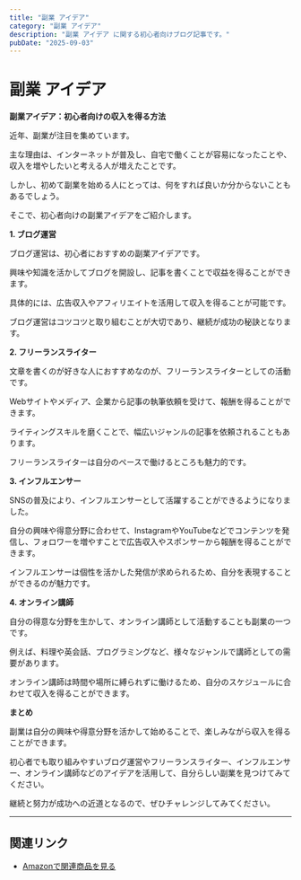 ```yaml
---
title: "副業 アイデア"
category: "副業 アイデア"
description: "副業 アイデア に関する初心者向けブログ記事です。"
pubDate: "2025-09-03"
---
```


# 副業 アイデア

**副業アイデア：初心者向けの収入を得る方法**

近年、副業が注目を集めています。

主な理由は、インターネットが普及し、自宅で働くことが容易になったことや、収入を増やしたいと考える人が増えたことです。

しかし、初めて副業を始める人にとっては、何をすれば良いか分からないこともあるでしょう。

そこで、初心者向けの副業アイデアをご紹介します。



**1. ブログ運営**

ブログ運営は、初心者におすすめの副業アイデアです。

興味や知識を活かしてブログを開設し、記事を書くことで収益を得ることができます。

具体的には、広告収入やアフィリエイトを活用して収入を得ることが可能です。

ブログ運営はコツコツと取り組むことが大切であり、継続が成功の秘訣となります。



**2. フリーランスライター**

文章を書くのが好きな人におすすめなのが、フリーランスライターとしての活動です。

Webサイトやメディア、企業から記事の執筆依頼を受けて、報酬を得ることができます。

ライティングスキルを磨くことで、幅広いジャンルの記事を依頼されることもあります。

フリーランスライターは自分のペースで働けるところも魅力的です。



**3. インフルエンサー**

SNSの普及により、インフルエンサーとして活躍することができるようになりました。

自分の興味や得意分野に合わせて、InstagramやYouTubeなどでコンテンツを発信し、フォロワーを増やすことで広告収入やスポンサーから報酬を得ることができます。

インフルエンサーは個性を活かした発信が求められるため、自分を表現することができるのが魅力です。



**4. オンライン講師**

自分の得意な分野を生かして、オンライン講師として活動することも副業の一つです。

例えば、料理や英会話、プログラミングなど、様々なジャンルで講師としての需要があります。

オンライン講師は時間や場所に縛られずに働けるため、自分のスケジュールに合わせて収入を得ることができます。



**まとめ**

副業は自分の興味や得意分野を活かして始めることで、楽しみながら収入を得ることができます。

初心者でも取り組みやすいブログ運営やフリーランスライター、インフルエンサー、オンライン講師などのアイデアを活用して、自分らしい副業を見つけてみてください。

継続と努力が成功への近道となるので、ぜひチャレンジしてみてください。



---

## 関連リンク

- [Amazonで関連商品を見る](https://www.amazon.co.jp/s?k=%E5%89%AF%E6%A5%AD+%E3%82%A2%E3%82%A4%E3%83%87%E3%82%A2&tag=autowritehubai-22)
